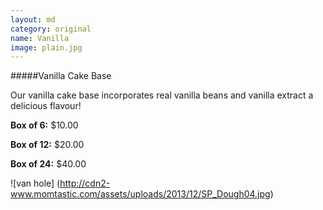 ```yaml
---
layout: md
category: original
name: Vanilla
image: plain.jpg
---
```


#####Vanilla Cake Base

Our vanilla cake base incorporates real vanilla beans and vanilla extract a delicious flavour!

**Box of 6:** $10.00

**Box of 12:** $20.00

**Box of 24:** $40.00

![van hole] (http://cdn2-www.momtastic.com/assets/uploads/2013/12/SP_Dough04.jpg)